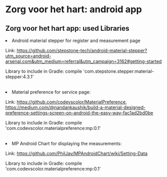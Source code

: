 # Zorg voor het hart: android app


<h2>Zorg voor het hart app: used Libraries</h2>

<li>Android material stepper for register and measurement page

Link: https://github.com/stepstone-tech/android-material-stepper?utm_source=android-arsenal.com&utm_medium=referral&utm_campaign=3162#getting-started

Library to include in Gradle:  compile 'com.stepstone.stepper:material-stepper:4.3.1'
</li>

<br>


<li>Material preference for service page: 

Link: https://github.com/codevscolor/MaterialPreference, https://medium.com/@nandankaushik/build-a-material-designed-preference-settings-screen-on-android-the-easy-way-fac1ad2bd0be

Library to include in Gradle:  compile 'com.codevscolor.materialpreference:mp:0.1' </li>

<br>


<li>MP Android Chart for displaying the measurements: 

Link: https://github.com/PhilJay/MPAndroidChart/wiki/Setting-Data

Library to include in Gradle:  compile 'com.codevscolor.materialpreference:mp:0.1'
</li>

